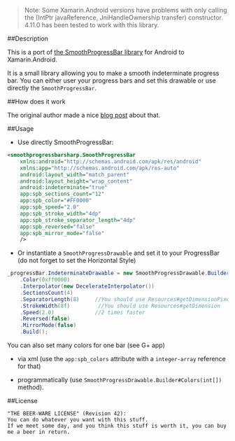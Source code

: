 > Note: Some Xamarin.Android versions have problems with only calling the (IntPtr javaReference, JniHandleOwnership transfer) constructor. 4.11.0 has been tested to work with this library.

##Description

This is a port of [the SmoothProgressBar library] for Android to Xamarin.Android.

It is a small library allowing you to make a smooth indeterminate progress bar. You can either user your progress bars and set this drawable or use directly the `SmoothProgressBar`.

##How does it work

The original author made a nice [blog post] about that.

##Usage

-	Use directly SmoothProgressBar:

```xml
<smoothprogressbarsharp.SmoothProgressBar
	xmlns:android="http://schemas.android.com/apk/res/android"
  	xmlns:app="http://schemas.android.com/apk/res-auto"
    android:layout_width="match_parent"
    android:layout_height="wrap_content"
    android:indeterminate="true"
    app:spb_sections_count="12"
    app:spb_color="#FF0000"
    app:spb_speed="2.0"
    app:spb_stroke_width="4dp"
    app:spb_stroke_separator_length="4dp"
    app:spb_reversed="false"
    app:spb_mirror_mode="false"
    />
```

-   Or instantiate a `SmoothProgressDrawable` and set it to your ProgressBar (do not forget to set the Horizontal Style)

```java
_progressBar.IndeterminateDrawable = new SmoothProgressDrawable.Builder(context)
    .Color(0xff0000)
    .Interpolator(new DecelerateInterpolator())
    .SectionsCount(4)
    .SeparatorLength(8)     //You should use Resources#getDimensionPixelSize
    .StrokeWidth(8f)         //You should use Resources#getDimension
    .Speed(2.0)             //2 times faster
    .Reversed(false)
    .MirrorMode(false)
    .Build();
```

You can also set many colors for one bar (see G+ app)

-   via xml (use the `app:spb_colors` attribute with a `integer-array` reference for that)

-   programmatically (use `SmoothProgressDrawable.Builder#Colors(int[])` method).


##License

```
"THE BEER-WARE LICENSE" (Revision 42):
You can do whatever you want with this stuff.
If we meet some day, and you think this stuff is worth it, you can buy me a beer in return.
```

[blog post]: http://antoine-merle.com/blog/2013/11/12/make-your-progressbar-more-smooth/
[the SmoothProgressBar library]: https://github.com/castorflex/SmoothProgressBar/
